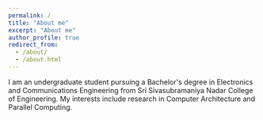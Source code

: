 ```yaml
---
permalink: /
title: "About me"
excerpt: "About me"
author_profile: true
redirect_from: 
  - /about/
  - /about.html
---
```


I am an undergraduate student pursuing a Bachelor's degree in Electronics and Communications Engineering from Sri Sivasubramaniya Nadar College of Engineering. My interests include research in Computer Architecture and Parallel Computing. 
